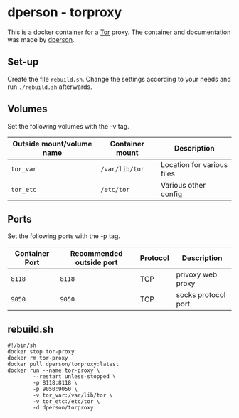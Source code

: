# dperson - torproxy

This is a docker container for a [Tor](../tor.md) proxy.
The container and documentation was made by [dperson](https://hub.docker.com/r/dperson/torproxy).

## Set-up

Create the file `rebuild.sh`.
Change the settings according to your needs and run `./rebuild.sh` afterwards.

## Volumes

Set the following volumes with the -v tag.

| Outside mount/volume name | Container mount | Description                |
| ------------------------- | --------------- | -------------------------- |
| `tor_var`                 | `/var/lib/tor`  | Location for various files |
| `tor_etc`                 | `/etc/tor`      | Various other config       |

## Ports

Set the following ports with the -p tag.

| Container Port | Recommended outside port | Protocol | Description         |
| -------------- | ------------------------ | -------- | ------------------- |
| `8118`         | `8118`                   | TCP      | privoxy web proxy   |
| `9050`         | `9050`                   | TCP      | socks protocol port |

## rebuild.sh

```shell
#!/bin/sh
docker stop tor-proxy
docker rm tor-proxy
docker pull dperson/torproxy:latest
docker run --name tor-proxy \
        --restart unless-stopped \
        -p 8118:8118 \
        -p 9050:9050 \
        -v tor_var:/var/lib/tor \
        -v tor_etc:/etc/tor \
        -d dperson/torproxy
```
